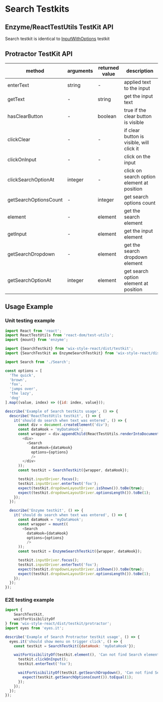 # Search Testkits

## Enzyme/ReactTestUtils TestKit API

Search testkit is identical to [InputWithOptions](/?path=/story/components-api-components--inputwithoptions) testkit

## Protractor TestKit API

| method | arguments | returned value | description |
|--------|-----------|----------------|-------------|
| enterText | string | - | applied text to the input |
| getText | - | string | get the input text |
| hasClearButton | - | boolean | true if the clear button is visible |
| clickClear | - | - | if clear button is visible, will click it |
| clickOnInput | - | - | click on the input |
| clickSearchOptionAt | integer | - | click on search option element at position |
| getSearchOptionsCount | - | integer | get search options count |
| element | - | element | get the search element |
| getInput | - | element | get the input element |
| getSearchDropdown | - | element | get the search dropdown element |
| getSearchOptionAt | integer | element | get search option element at position |

## Usage Example

### Unit testing example
```javascript
import React from 'react';
import ReactTestUtils from 'react-dom/test-utils';
import {mount} from 'enzyme';

import {SearchTestkit} from 'wix-style-react/dist/testkit';
import {SearchTestkit as EnzymeSearchTestkit} from 'wix-style-react/dist/testkit/enzyme';

import Search from './Search';

const options = [
  'The quick',
  'brown',
  'fox',
  'jumps over',
  'the lazy',
  'dog'
].map((value, index) => ({id: index, value}));

describe('Example of Search testkits usage', () => {
  describe('ReactTestUtils testkit', () => {
    it('should do search when text was entered', () => {
      const div = document.createElement('div');
      const dataHook = 'myDataHook';
      const wrapper = div.appendChild(ReactTestUtils.renderIntoDocument(
        <div>
          <Search
            dataHook={dataHook}
            options={options}
            />
        </div>
      ));
      const testkit = SearchTestkit({wrapper, dataHook});

      testkit.inputDriver.focus();
      testkit.inputDriver.enterText('fox');
      expect(testkit.dropdownLayoutDriver.isShown()).toBe(true);
      expect(testkit.dropdownLayoutDriver.optionsLength()).toBe(1);
    });
  });

  describe('Enzyme testkit', () => {
    it('should do search when text was entered', () => {
      const dataHook = 'myDataHook';
      const wrapper = mount((
        <Search
          dataHook={dataHook}
          options={options}
          />
      ));
      const testkit = EnzymeSearchTestkit({wrapper, dataHook});

      testkit.inputDriver.focus();
      testkit.inputDriver.enterText('fox');
      expect(testkit.dropdownLayoutDriver.isShown()).toBe(true);
      expect(testkit.dropdownLayoutDriver.optionsLength()).toBe(1);
    });
  });
});
```
### E2E testing example
```javascript
import {
    SearchTestkit,
    waitForVisibilityOf
} from 'wix-style-react/dist/testkit/protractor';
import eyes from 'eyes.it';

describe('Example of Search Protractor testkit usage', () => {
  eyes.it('should show menu on trigger click', () => {
    const testkit = SearchTestkit({dataHook: 'myDataHook'});

    waitForVisibilityOf(testkit.element(), 'Can not find Search element').then(() => {
      testkit.clickOnInput();
      testkit.enterText('fox');

      waitForVisibilityOf(testkit.getSearchDropdown(), 'Can not find Search dropdown').then(() => {
        expect(testkit.getSearchOptionsCount()).toEqual(1);
      });
    });
  });
});
```
